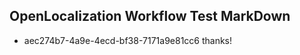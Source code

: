 ## OpenLocalization Workflow Test MarkDown
* aec274b7-4a9e-4ecd-bf38-7171a9e81cc6 
thanks!<!--HONumber=Mar16_HO3-->
